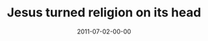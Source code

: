---
layout: message
category: message
series: "Jesus: The Greatest Show on Earth"
title: "Jesus turned religion on its head"
date: 2011-07-02-00-00
message_id: 681
sc-permalink-url: "http://soundcloud.com/crdschurch/jesus-turned-religion-on-its"
audio: "http://s3.amazonaws.com/crossroads-media/messages/audio/greatestshow03.mp3"
audio-duration: "43:26"
program: "http://s3.amazonaws.com/crossroads-media/documents/07_02-03_11Program.pdf"
description: "Chuck Mingo talks about how Jesus turned religion on its head."
video: "http://s3.amazonaws.com/crossroads-media/messages/video/greatestshow03.mp4"
video-duration: "43:32"
yt-video-id: "6SUL3D31LLw"
video-image: "http://s3.amazonaws.com/crossroads-media/images/greatestshow03_still.jpg"
tag: 
 - mingo
 - judgement
 - program
explicit: false
---